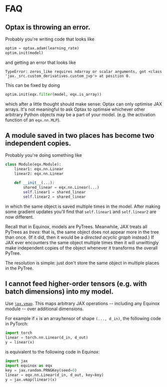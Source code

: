# FAQ

## Optax is throwing an error.

Probably you're writing code that looks like
```python
optim = optax.adam(learning_rate)
optim.init(model)
```
and getting an error that looks like
```
TypeError: zeros_like requires ndarray or scalar arguments, got <class 'jax._src.custom_derivatives.custom_jvp'> at position 0.
```

This can be fixed by doing
```python
optim.init(eqx.filter(model, eqx.is_array))
```
which after a little thought should make sense: Optax can only optimise JAX arrays. It's not meaningful to ask Optax to optimsie whichever other arbitrary Python objects may be a part of your model. (e.g. the activation function of an `eqx.nn.MLP`).

## A module saved in two places has become two independent copies.

Probably you're doing something like
```python
class Module(eqx.Module):
    linear1: eqx.nn.Linear
    linear2: eqx.nn.Linear

    def __init__(...):
        shared_linear = eqx.nn.Linear(...)
        self.linear1 = shared_linear
        self.linear2 = shared_linear
```
in which the same object is saved multiple times in the model. After making some gradient updates you'll find that `self.linear1` and `self.linear2` are now different.

Recall that in Equinox, models are PyTrees. Meanwhile, JAX treats all PyTrees as *trees*: that is, the same object does not appear more in the tree than once. (If it did, then it would be a *directed acyclic graph* instead.) If JAX ever encounters the same object multiple times then it will unwittingly make independent copies of the object whenever it transforms the overall PyTree.

The resolution is simple: just don't store the same object in multiple places in the PyTree.

## I cannot feed higher-order tensors (e.g. with batch dimensions) into my model.

Use [`jax.vmap`](https://jax.readthedocs.io/en/latest/_autosummary/jax.vmap.html#jax.vmap). This maps arbitrary JAX operations -- including any Equinox module -- over additional dimensions.

For example if `x` is an array/tensor of shape `(..., d_in)`, the following code in PyTorch:

```python
import torch
linear = torch.nn.Linear(d_in, d_out)
y = linear(x)
```

is equivalent to the following code in Equinox:

```python
import jax
import equinox as eqx
key = jax.random.PRNGKey(seed=0)
linear = eqx.nn.Linear(d_in, d_out, key=key)
y = jax.vmap(linear)(x)
```
